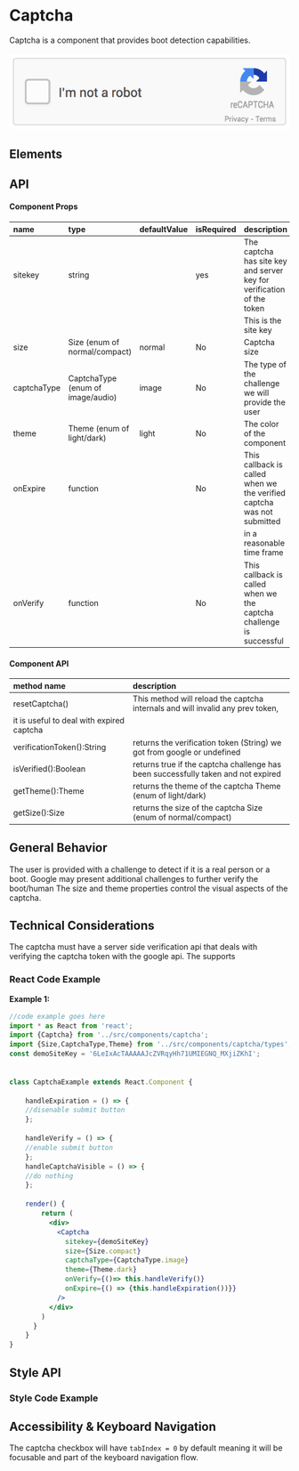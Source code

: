 # Captcha

Captcha is a component that provides boot detection capabilities.
<br><br>
![image](./readme-assets/newCaptchaAnchor.gif)
## Elements


## API

#### Component Props

| name        | type                             | defaultValue | isRequired | description                                                            |
|:------------|:---------------------------------|:-------------|:-----------|:-----------------------------------------------------------------------|
| sitekey     | string                           |              | yes        | The captcha has site key and server key for verification of the token  |
|             |                                  |              |            | This is the site key                                                   |
| size        | Size (enum of normal/compact)    | normal       | No         | Captcha size                                                           |
| captchaType | CaptchaType (enum of image/audio)| image        | No         | The type of the challenge we will provide the user                     |
| theme       | Theme (enum of light/dark)       | light        | No         | The color of the component                                             |
| onExpire    | function                         |              | No         | This callback is called when we the verified captcha was not submitted |
|             |                                  |              |            | in a reasonable time frame                                             |
| onVerify    | function                         |              | No         | This callback is called when we the captcha challenge is successful    |

#### Component API

| method name                 |  description                                                                        |
|:----------------------------|:------------------------------------------------------------------------------------|
| resetCaptcha()              |This method will reload the captcha internals and will invalid any prev token, 
|                               it is useful to deal with expired captcha                                           |
| verificationToken():String  | returns the verification token (String) we got from google or undefined             |
| isVerified():Boolean        | returns true if the captcha challenge has been successfully taken and not expired   |
| getTheme():Theme            | returns the theme of the captcha  Theme (enum of light/dark)                        |
| getSize():Size              | returns the size of the captcha  Size (enum of normal/compact)                      |


## General Behavior

The user is provided with a challenge to detect if it is a real person or a boot.
Google may present additional challenges to further verify the boot/human
The size and theme properties control the visual aspects of the captcha. 

## Technical Considerations

The captcha must have a server side verification api that deals with verifying the captcha token with the google api.
The supports  


### React Code Example

**Example 1:**

```jsx
//code example goes here
import * as React from 'react';
import {Captcha} from '../src/components/captcha';
import {Size,CaptchaType,Theme} from '../src/components/captcha/types';
const demoSiteKey = '6LeIxAcTAAAAAJcZVRqyHh71UMIEGNQ_MXjiZKhI';


class CaptchaExample extends React.Component {

    handleExpiration = () => {
    //disenable submit button
    };
    
    handleVerify = () => {
    //enable submit button
    };
    handleCaptchaVisible = () => {
    //do nothing
    };

    render() {
        return (
          <div>
            <Captcha
              sitekey={demoSiteKey}
              size={Size.compact}
              captchaType={CaptchaType.image}
              theme={Theme.dark}
              onVerify={()=> this.handleVerify()}
              onExpire={() => {this.handleExpiration())}}
            />
          </div>
        )
      }
    }
}
```

## Style API

### Style Code Example

## Accessibility & Keyboard Navigation

The captcha checkbox will have `tabIndex = 0` by default meaning it will be focusable and part of the keyboard navigation flow.<br>

